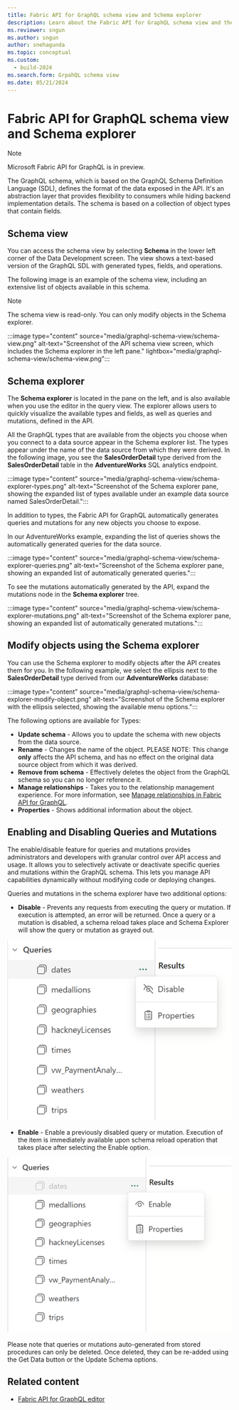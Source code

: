 ```yaml
---
title: Fabric API for GraphQL schema view and Schema explorer
description: Learn about the Fabric API for GraphQL schema view and the Schema explorer pane, including how to modify objects.
ms.reviewer: sngun
ms.author: sngun
author: snehagunda
ms.topic: conceptual
ms.custom:
  - build-2024
ms.search.form: GrpahQL schema view
ms.date: 05/21/2024
---
```


# Fabric API for GraphQL schema view and Schema explorer

> [!NOTE]
> Microsoft Fabric API for GraphQL is in preview.

The GraphQL schema, which is based on the GraphQL Schema Definition Language (SDL), defines the format of the data exposed in the API. It's an abstraction layer that provides flexibility to consumers while hiding backend implementation details. The schema is based on a collection of object types that contain fields.

## Schema view

You can access the schema view by selecting **Schema** in the lower left corner of the Data Development screen. The view shows a text-based version of the GraphQL SDL with generated types, fields, and operations.

The following image is an example of the schema view, including an extensive list of objects available in this schema.

> [!NOTE]
> The schema view is read-only. You can only modify objects in the Schema explorer.

:::image type="content" source="media/graphql-schema-view/schema-view.png" alt-text="Screenshot of the API schema view screen, which includes the Schema explorer in the left pane." lightbox="media/graphql-schema-view/schema-view.png":::

## Schema explorer

The **Schema explorer** is located in the pane on the left, and is also available when you use the editor in the query view. The explorer allows users to quickly visualize the available types and fields, as well as queries and mutations, defined in the API.

All the GraphQL types that are available from the objects you choose when you connect to a data source appear in the Schema explorer list. The types appear under the name of the data source from which they were derived. In the following image, you see the **SalesOrderDetail** type derived from the **SalesOrderDetail** table in the **AdventureWorks** SQL analytics endpoint.

:::image type="content" source="media/graphql-schema-view/schema-explorer-types.png" alt-text="Screenshot of the Schema explorer pane, showing the expanded list of types available under an example data source named SalesOrderDetail.":::

In addition to types, the Fabric API for GraphQL automatically generates queries and mutations for any new objects you choose to expose.

In our AdventureWorks example, expanding the list of queries shows the automatically generated queries for the data source.

:::image type="content" source="media/graphql-schema-view/schema-explorer-queries.png" alt-text="Screenshot of the Schema explorer pane, showing an expanded list of automatically generated queries.":::

To see the mutations automatically generated by the API, expand the mutations node in the **Schema explorer** tree.

:::image type="content" source="media/graphql-schema-view/schema-explorer-mutations.png" alt-text="Screenshot of the Schema explorer pane, showing an expanded list of automatically generated mutations.":::

## Modify objects using the Schema explorer

You can use the Schema explorer to modify objects after the API creates them for you. In the following example, we select the ellipsis next to the **SalesOrderDetail** type derived from our **AdventureWorks** database:

:::image type="content" source="media/graphql-schema-view/schema-explorer-modify-object.png" alt-text="Screenshot of the Schema explorer with the ellipsis selected, showing the available menu options.":::

The following options are available for Types:

- **Update schema** - Allows you to update the schema with new objects from the data source.
- **Rename** - Changes the name of the object. PLEASE NOTE: This change **only** affects the API schema, and has no effect on the original data source object from which it was derived.
- **Remove from schema** - Effectively deletes the object from the GraphQL schema so you can no longer reference it.
- **Manage relationships** - Takes you to the relationship management experience. For more information, see [Manage relationships in Fabric API for GraphQL](manage-relationships-graphql.md).
- **Properties** - Shows additional information about the object.

## Enabling and Disabling Queries and Mutations

The enable/disable feature for queries and mutations provides administrators and developers with granular control over API access and usage. It allows you to selectively activate or deactivate specific queries and mutations within the GraphQL schema. This lets you manage API capabilities dynamically without modifying code or deploying changes.

Queries and mutations in the schema explorer have two additional options:

- **Disable** - Prevents any requests from executing the query or mutation. If execution is attempted, an error will be returned. Once a query or a mutation is disabled, a schema reload takes place and Schema Explorer will show the query or mutation as grayed out.

![Disable query or mutation option shown on schema explorer](./media/graphql-schema-view/disable-query.png)

- **Enable** - Enable a previously disabled query or mutation. Execution of the item is immediately available upon schema reload operation that takes place after selecting the Enable option.

![Enable query of mutation option shown on schema explorer](media/graphql-schema-view/enable-query.png)

Please note that queries or mutations auto-generated from stored procedures can only be deleted. Once deleted, they can be re-added using the Get Data button or the Update Schema options.

## Related content

- [Fabric API for GraphQL editor](api-graphql-editor.md)
